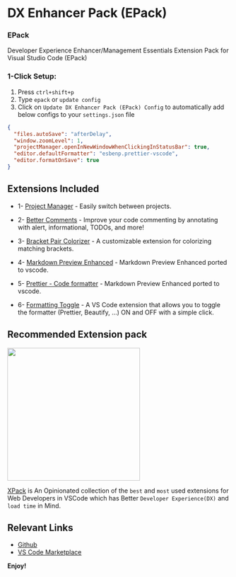 # DX Enhancer Pack (EPack)

### EPack

Developer Experience Enhancer/Management Essentials Extension Pack for Visual Studio Code (EPack)

### 1-Click Setup:

1. Press `ctrl+shift+p`
2. Type `epack` or `update config`
3. Click on `Update DX Enhancer Pack (EPack) Config` to automatically add below configs to your `settings.json` file

```json
{
  "files.autoSave": "afterDelay",
  "window.zoomLevel": 1,
  "projectManager.openInNewWindowWhenClickingInStatusBar": true,
  "editor.defaultFormatter": "esbenp.prettier-vscode",
  "editor.formatOnSave": true
}
```

## Extensions Included

- 1- [Project Manager](https://marketplace.visualstudio.com/items?itemName=alefragnani.project-manager) - Easily switch between projects.

- 2- [Better Comments](https://marketplace.visualstudio.com/items?itemName=aaron-bond.better-comments) - Improve your code commenting by annotating with alert, informational, TODOs, and more!

- 3- [Bracket Pair Colorizer](https://marketplace.visualstudio.com/items?itemName=CoenraadS.bracket-pair-colorizer-2) - A customizable extension for colorizing matching brackets.

- 4- [Markdown Preview Enhanced](https://marketplace.visualstudio.com/items?itemName=shd101wyy.markdown-preview-enhanced) - Markdown Preview Enhanced ported to vscode.

- 5- [Prettier - Code formatter](https://marketplace.visualstudio.com/items?itemName=shd101wyy.markdown-preview-enhanced) - Markdown Preview Enhanced ported to vscode.

- 6- [Formatting Toggle](https://marketplace.visualstudio.com/items?itemName=tombonnike.vscode-status-bar-format-toggle) - A VS Code extension that allows you to toggle the formatter (Prettier, Beautify, …) ON and OFF with a simple click.

## Recommended Extension pack

<a href="https://marketplace.visualstudio.com/items?itemName=SeyyedKhandon.xpack">
<img src="https://seyyedkhandon.gallerycdn.vsassets.io/extensions/seyyedkhandon/xpack/0.1.0/1617940435190/Microsoft.VisualStudio.Services.Icons.Default" width="300"/></a>

[XPack](https://marketplace.visualstudio.com/items?itemName=SeyyedKhandon.xpack) is An Opinionated collection of the `best` and `most` used extensions for Web Developers in VSCode which has Better `Developer Experience(DX)` and `load time` in Mind.

## Relevant Links

- [Github](https://github.com/SeyyedKhandon/epack)
- [VS Code Marketplace](https://marketplace.visualstudio.com/items?itemName=SeyyedKhandon.epack)

**Enjoy!**

